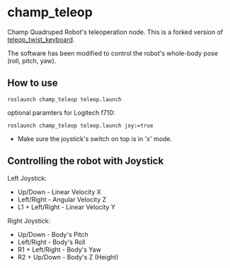# champ_teleop
Champ Quadruped Robot's teleoperation node. This is a forked version of [teleop_twist_keyboard](https://github.com/ros-teleop/teleop_twist_keyboard/blob/master/teleop_twist_keyboard.py). 

The software has been modified to control the robot's whole-body pose (roll, pitch, yaw).

## How to use

    roslaunch champ_teleop teleop.launch

optional paramters for Logitech f710:

    roslaunch champ_teleop teleop.launch joy:=true

* Make sure the joystick's switch on top is in 'x' mode.

## Controlling the robot with Joystick

Left Joystick:
- Up/Down - Linear Velocity X
- Left/Right - Angular Velocity Z
- L1 + Left/Right - Linear Velocity Y

Right Joystick:
- Up/Down - Body's Pitch
- Left/Right - Body's Roll
- R1 + Left/Right - Body's Yaw
- R2 + Up/Down - Body's Z (Height) 